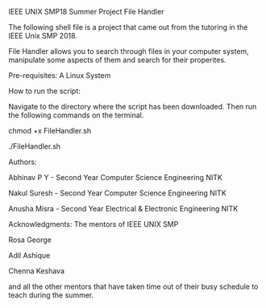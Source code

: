 IEEE UNIX SMP18 Summer Project
File Handler

The following shell file is a project that came out from the tutoring in the IEEE Unix SMP 2018.

File Handler allows you to search through files in your computer system, manipulate some aspects of them and search for their properites.


Pre-requisites:
A Linux System


How to run the script:

Navigate to the directory where the script has been downloaded.
Then run the following commands on the terminal.

chmod +x FileHandler.sh

./FileHandler.sh


Authors:

Abhinav P Y - Second Year Computer Science Engineering NITK

Nakul Suresh - Second Year Computer Science Engineering NITK

Anusha Misra - Second Year Electrical & Electronic Engineering NITK

Acknowledgments:
The mentors of IEEE UNIX SMP

Rosa George

Adil Ashique

Chenna Keshava

and all the other mentors that have taken time out of their busy schedule to teach during the summer.
